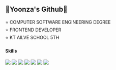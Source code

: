 ## 🐰Yoonza's Github🐰

⭐️ COMPUTER SOFTWARE ENGINEERING DEGREE<br>
⭐ FRONTEND DEVELOPER<br>
⭐️ KT AILVE SCHOOL 5TH


#### Skills
![](https://img.shields.io/badge/Python-3776AB?style=for-the-badge&logo=python&logoColor=white) ![](https://img.shields.io/badge/HTML-239120?style=for-the-badge&logo=html5&logoColor=white) ![](https://img.shields.io/badge/CSS-239120?&style=for-the-badge&logo=css3&logoColor=white) ![](https://img.shields.io/badge/HTML5-E34F26?style=for-the-badge&logo=html5&logoColor=white) ![](https://img.shields.io/badge/CSS3-1572B6?style=for-the-badge&logo=css3&logoColor=white) ![](https://img.shields.io/badge/React-20232A?style=for-the-badge&logo=react&logoColor=61DAFB) ![](<img src="https://img.shields.io/badge/Javascript-ffb13b?style=flat-square&logo=javascript&logoColor=white"/>)

